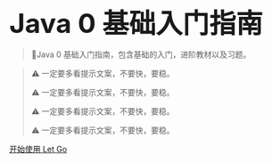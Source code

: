 <!-- _coverpage.md -->

**<font size="8">Java 0 基础入门指南</font>**


> 💪Java 0 基础入门指南，包含基础的入门，进阶教材以及习题。    

  
    


> ⚠️ 一定要多看提示文案，不要快，要稳。     
> 
> ⚠️ 一定要多看提示文案，不要快，要稳。     
> 
> ⚠️ 一定要多看提示文案，不要快，要稳。     
> 
> ⚠️ 一定要多看提示文案，不要快，要稳。     

  
[开始使用 Let Go](/README.md)
